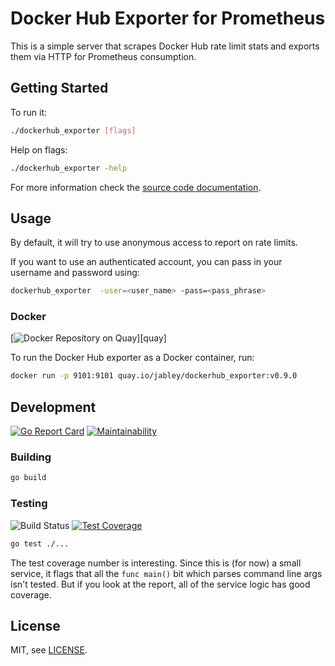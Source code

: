 # Docker Hub Exporter for Prometheus

This is a simple server that scrapes Docker Hub rate limit stats and exports them via HTTP for
Prometheus consumption.

## Getting Started

To run it:

```bash
./dockerhub_exporter [flags]
```

Help on flags:

```bash
./dockerhub_exporter -help
```

For more information check the [source code documentation][gdocs].

[gdocs]: http://godoc.org/github.com/jabley/dockerhub_exporter

## Usage

By default, it will try to use anonymous access to report on rate limits.

If you want to use an authenticated account, you can pass in your username and password using:

```bash
dockerhub_exporter  -user=<user_name> -pass=<pass_phrase>
```

### Docker

[![Docker Repository on Quay](https://quay.io/repository/jabley/dockerhub_exporter/status)][quay]

To run the Docker Hub exporter as a Docker container, run:

```bash
docker run -p 9101:9101 quay.io/jabley/dockerhub_exporter:v0.9.0
```

## Development

[![Go Report Card](https://goreportcard.com/badge/github.com/jabley/dockerhub_exporter)][goreportcard]
[![Maintainability](https://api.codeclimate.com/v1/badges/b24b9cae6fa76ce9a960/maintainability)][codeclimate]

[goreportcard]: https://goreportcard.com/report/github.com/jabley/dockerhub_exporter
[codeclimate]: https://codeclimate.com/github/jabley/dockerhub_exporter/maintainability

### Building

```bash
go build
```

### Testing

![Build Status](https://github.com/jabley/dockerhub_exporter/workflows/CICD/badge.svg)
[![Test Coverage](https://api.codeclimate.com/v1/badges/b24b9cae6fa76ce9a960/test_coverage)](https://codeclimate.com/github/jabley/dockerhub_exporter/test_coverage)

```bash
go test ./...
```

The test coverage number is interesting. Since this is (for now) a small service, it flags that all
the `func main()` bit which parses command line args isn't tested. But if you look at the report,
all of the service logic has good coverage.

## License

MIT, see [LICENSE](https://github.com/jabley/dockerhub_exporter/blob/master/LICENSE).
